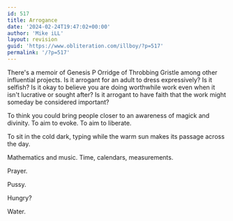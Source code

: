```yaml
---
id: 517
title: Arrogance
date: '2024-02-24T19:47:02+00:00'
author: 'Mike iLL'
layout: revision
guid: 'https://www.obliteration.com/illboy/?p=517'
permalink: '/?p=517'
---
```


<!-- wp:paragraph -->
<p>There's a memoir of Genesis P Orridge of Throbbing Gristle among other influential projects. Is it arrogant for an adult to dress expressively? Is it selfish? Is it okay to believe you are doing worthwhile work even when it isn't lucrative or sought after? Is it arrogant to have faith that the work might someday be considered important?</p>
<!-- /wp:paragraph -->

<!-- wp:paragraph -->
<p>To think you could bring people closer to an awareness of magick and divinity. To aim to evoke. To aim to liberate.</p>
<!-- /wp:paragraph -->

<!-- wp:paragraph -->
<p>To sit in the cold dark, typing while the warm sun makes its passage across the day.</p>
<!-- /wp:paragraph -->

<!-- wp:paragraph -->
<p>Mathematics and music. Time, calendars, measurements. </p>
<!-- /wp:paragraph -->

<!-- wp:paragraph -->
<p>Prayer.</p>
<!-- /wp:paragraph -->

<!-- wp:paragraph -->
<p>Pussy.</p>
<!-- /wp:paragraph -->

<!-- wp:paragraph -->
<p>Hungry? </p>
<!-- /wp:paragraph -->

<!-- wp:paragraph -->
<p>Water.</p>
<!-- /wp:paragraph -->